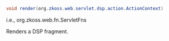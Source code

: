 ``` java
void render(org.zkoss.web.servlet.dsp.action.ActionContext)
```

  
i.e.,
<javadoc method="render(org.zkoss.web.servlet.dsp.action.ActionContext)">org.zkoss.web.fn.ServletFns</javadoc>

Renders a DSP fragment.


